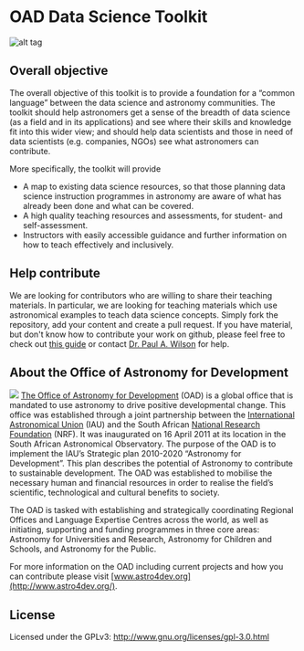 OAD Data Science Toolkit
===================

![alt tag](https://img.shields.io/badge/Status-Heavy%20Development-red.svg?style=flat)

## Overall objective 
The overall objective of this toolkit is to provide a foundation for a “common language” between the data science and astronomy communities. The toolkit should help astronomers get a sense of the breadth of data science (as a field and in its applications) and see where their skills and knowledge fit into this wider view; and should help data scientists and those in need of data scientists (e.g. companies, NGOs)  see what astronomers can contribute.

More specifically, the toolkit will provide

- A map to existing data science resources, so that those planning data science instruction programmes in astronomy are aware of what has already been done and what can be covered.
- A high quality teaching resources and assessments, for student- and self-assessment.
- Instructors with easily accessible guidance and further information on how to teach effectively and inclusively.

## <i class="icon-upload"></i> Help contribute
We are looking for contributors who are willing to share their teaching materials. In particular, we are looking for teaching materials which use astronomical examples to teach data science concepts. Simply fork the repository, add your content and create a pull request. If you have material, but don't know how to contribute your work on github, please feel free to check out <a href="https://guides.github.com/activities/forking/" target="_blank">this guide</a> or contact [Dr. Paul A. Wilson](https://www.paulanthonywilson.com/contact/) for help.

## About the Office of Astronomy for Development
![](images/OAD_logo.png?raw=true)
[The Office of Astronomy for Development](http://www.astro4dev.org/) (OAD) is a global office that is mandated to use astronomy to drive positive developmental change. This office was established through a joint partnership between the [International Astronomical Union]([www.astro4dev.org]) (IAU) and the South African [National Research Foundation](http://www.nrf.ac.za/) (NRF). It was inaugurated on 16 April 2011 at its location in the South African Astronomical Observatory. The purpose of the OAD is to implement the IAU’s Strategic plan 2010-2020 “Astronomy for Development”. This plan describes the potential of Astronomy to contribute to sustainable development. The OAD was established to mobilise the necessary human and financial resources in order to realise the field’s scientific, technological and cultural benefits to society.

The OAD is tasked with establishing and strategically coordinating Regional Offices and Language Expertise Centres across the world, as well as initiating, supporting and funding programmes in three core areas: Astronomy for Universities and Research, Astronomy for Children and Schools, and Astronomy for the Public.

For more information on the OAD including current projects and how you can contribute please visit [www.astro4dev.org](http://www.astro4dev.org/).

## License
Licensed under the GPLv3: http://www.gnu.org/licenses/gpl-3.0.html